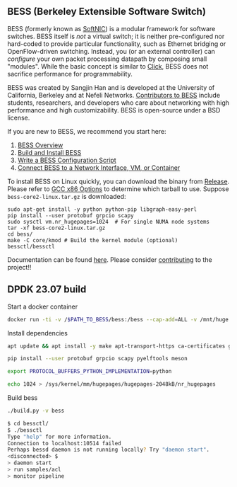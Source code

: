## BESS (Berkeley Extensible Software Switch)

BESS (formerly known as [SoftNIC](https://www2.eecs.berkeley.edu/Pubs/TechRpts/2015/EECS-2015-155.html)) is a modular framework for software switches. BESS itself is *not* a virtual switch; it is neither pre-configured nor hard-coded to provide particular functionality, such as Ethernet bridging or OpenFlow-driven switching. Instead, you (or an external controller) can *configure* your own packet processing datapath by composing small "modules". While the basic concept is similar to [Click](http://read.cs.ucla.edu/click/click), BESS does not sacrifice performance for programmability.

BESS was created by Sangjin Han and is developed at the University of California, Berkeley and at Nefeli Networks. [Contributors to BESS](https://github.com/omec-project/bess/blob/master/CONTRIBUTING.md) include students, researchers, and developers who care about networking with high performance and high customizability. BESS is open-source under a BSD license.

If you are new to BESS, we recommend you start here:

1. [BESS Overview](https://github.com/omec-project/bess/wiki/BESS-Overview)
2. [Build and Install BESS](https://github.com/omec-project/bess/wiki/Build-and-Install-BESS)
3. [Write a BESS Configuration Script](https://github.com/omec-project/bess/wiki/Writing-a-BESS-Configuration-Script)
4. [Connect BESS to a Network Interface, VM, or Container](https://github.com/omec-project/bess/wiki/Hooking-up-BESS-Ports)

To install BESS on Linux quickly, you can download the binary from [Release](https://github.com/omec-project/bess/releases/latest). Please refer to [GCC x86 Options](https://gcc.gnu.org/onlinedocs/gcc/x86-Options.html) to determine which tarball to use. Suppose `bess-core2-linux.tar.gz` is downloaded:

    sudo apt-get install -y python python-pip libgraph-easy-perl
    pip install --user protobuf grpcio scapy
    sudo sysctl vm.nr_hugepages=1024  # For single NUMA node systems
    tar -xf bess-core2-linux.tar.gz
    cd bess/
    make -C core/kmod # Build the kernel module (optional)
    bessctl/bessctl

Documentation can be found [here](https://github.com/omec-project/bess/wiki/). Please consider [contributing](https://github.com/omec-project/bess/wiki/How-to-Contribute) to the project!!


## DPDK 23.07 build

Start a docker container

```bash
docker run -ti -v /$PATH_TO_BESS/bess:/bess --cap-add=ALL -v /mnt/huge:/mnt/huge -v /sys/bus/pci/devices:/sys/bus/pci/devices -v /sys/devices/system/node:/sys/devices/system/node -v /lib/modules:/lib/modules -v /dev:/dev  ubuntu:22.04
```

Install dependencies

```bash
apt update && apt install -y make apt-transport-https ca-certificates g++ make pkg-config libunwind8-dev liblzma-dev zlib1g-dev libpcap-dev libssl-dev libnuma-dev git libgflags-dev libgoogle-glog-dev libgraph-easy-perl libgtest-dev libgrpc++-dev libprotobuf-dev libc-ares-dev libbenchmark-dev libgtest-dev protobuf-compiler-grpc python3-scapy python3-pip python3 meson python3-pyelftools curl build-essential libbsd-dev libelf-dev libjson-c-dev libnl-3-dev libnl-cli-3-dev libnuma-dev libpcap-dev meson pkg-config libbpf-dev gcc-multilib clang llvm lld m4 vim wget

pip install --user protobuf grpcio scapy pyelftools meson

export PROTOCOL_BUFFERS_PYTHON_IMPLEMENTATION=python

echo 1024 > /sys/kernel/mm/hugepages/hugepages-2048kB/nr_hugepages
```

Build bess

```bash
./build.py -v bess

$ cd bessctl/
$ ./bessctl
Type "help" for more information.
Connection to localhost:10514 failed
Perhaps bessd daemon is not running locally? Try "daemon start".
<disconnected> $
> daemon start
> run samples/acl
> monitor pipeline
```
